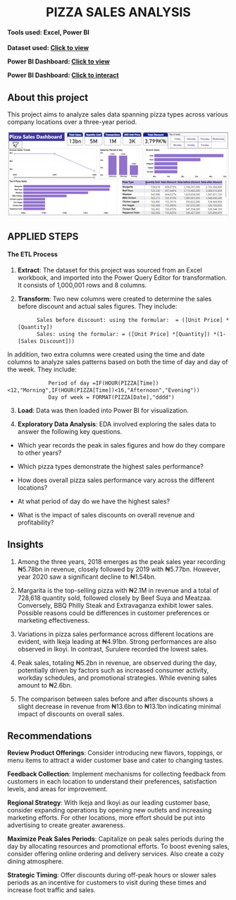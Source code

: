 <div align='center'> <h1> PIZZA SALES ANALYSIS </div>

#### Tools used: Excel, Power BI

 **Dataset used: [Click to view](https://1drv.ms/u/c/94c0edc81177dbde/EcMj3g34A_ZMjXW3-tYh3E4Bgz2dlnV0rIyv5EuQX1im7Q?e=zyIrXf)** 

 **Power BI Dashboard: [Click to view](https://1drv.ms/i/c/94c0edc81177dbde/EanaV70hsGRFrCNjLdzoZMYBjg9NKUqg7RPGf0WeOd4prQ?e=eMcCvl)**
 
 **Power BI Dashboard: [Click to interact](https://github.com/Weefred/Pizza_Sales_Analysis/blob/main/Pizza_Sales_BI_Dashboard.pbix)**

## About this project

This project aims to analyze sales data spanning pizza types across various company locations over a three-year period.

![image](https://github.com/Weefred/Pizza_Sales_Analysis/blob/main/pizza%20sales%20dashboard.png)

## APPLIED STEPS

#### The ETL Process

1. **Extract**: The dataset for this project was sourced from an Excel workbook, and imported into the Power Query Editor for transformation. It consists of 1,000,001 rows and 8 columns.

2. **Transform**: Two new columns were created to determine the sales before discount and actual sales figures. They include:

             Sales before discount: using the formular:  = ([Unit Price] *[Quantity])
             Sales: using the formular: = ([Unit Price] *[Quantity]) *(1- [Sales Discount])) 
             
In addition, two extra columns were created using the time and date columns to analyze sales patterns based on both the time of day and day of the week. They include:

                 Period of day =IF(HOUR(PIZZA[Time])<12,"Morning",IF(HOUR(PIZZA[Time])<16,"Afternoon","Evening"))
                 Day of week = FORMAT(PIZZA[Date],"dddd")
                 
3. **Load**: Data was then loaded into Power BI for visualization.

4. **Exploratory Data Analysis**: EDA involved exploring the sales data to answer the following key questions.

- Which year records the peak in sales figures and how do they compare to other years?

- Which pizza types demonstrate the highest sales performance?

- How does overall pizza sales performance vary across the different locations?

- At what period of day do we have the highest sales?

- What is the impact of sales discounts on overall revenue and profitability?

## Insights

1. Among the three years, 2018 emerges as the peak sales year recording ₦5.78bn in revenue, closely followed by 2019 with ₦5.77bn. However, year 2020 saw a significant decline to ₦1.54bn.

2. Margarita is the top-selling pizza with ₦2.1M in revenue and a total of 728,618 quantity sold, followed closely by Beef Suya and Meatzaa. Conversely, BBQ Philly Steak and Extravaganza exhibit lower sales. Possible reasons could be differences in customer preferences or marketing effectiveness.

3. Variations in pizza sales performance across different locations are evident, with Ikeja leading at ₦4.91bn. Strong performances are also observed in Ikoyi. In contrast, Surulere recorded the lowest sales.

4. Peak sales, totaling ₦5.2bn in revenue, are observed during the day, potentially driven by factors such as increased consumer activity, workday schedules, and promotional strategies. While evening sales amount to ₦2.6bn.

5. The comparison between sales before and after discounts shows a slight decrease in revenue from ₦13.6bn to ₦13.1bn indicating minimal impact of discounts on overall sales.

## Recommendations

**Review Product Offerings**: Consider introducing new flavors, toppings, or menu items to attract a wider customer base and cater to changing tastes.

**Feedback Collection**: Implement mechanisms for collecting feedback from customers in each location to understand their preferences, satisfaction levels, and areas for improvement.

**Regional Strategy**: With Ikeja and Ikoyi as our leading customer base, consider expanding operations by opening new outlets and increasing marketing efforts. For other locations, more effort should be put into advertising to create greater awareness.

**Maximize Peak Sales Periods**: Capitalize on peak sales periods during the day by allocating resources and promotional efforts. To boost evening sales, consider offering online ordering and delivery services. Also create a cozy dining atmosphere.

**Strategic Timing**: Offer discounts during off-peak hours or slower sales periods as an incentive for customers to visit during these times and increase foot traffic and sales.

